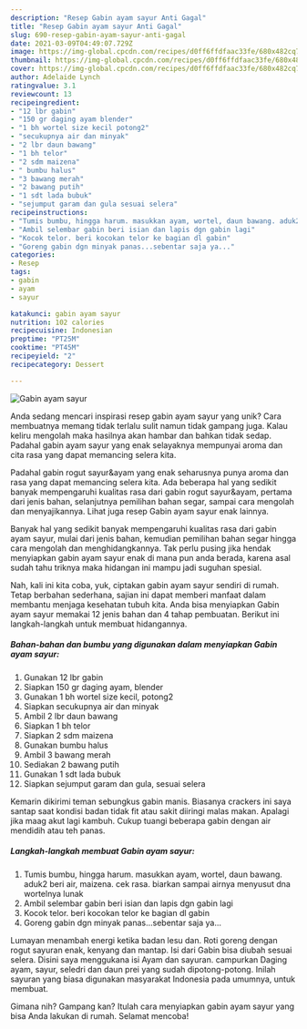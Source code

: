 ```yaml
---
description: "Resep Gabin ayam sayur Anti Gagal"
title: "Resep Gabin ayam sayur Anti Gagal"
slug: 690-resep-gabin-ayam-sayur-anti-gagal
date: 2021-03-09T04:49:07.729Z
image: https://img-global.cpcdn.com/recipes/d0ff6ffdfaac33fe/680x482cq70/gabin-ayam-sayur-foto-resep-utama.jpg
thumbnail: https://img-global.cpcdn.com/recipes/d0ff6ffdfaac33fe/680x482cq70/gabin-ayam-sayur-foto-resep-utama.jpg
cover: https://img-global.cpcdn.com/recipes/d0ff6ffdfaac33fe/680x482cq70/gabin-ayam-sayur-foto-resep-utama.jpg
author: Adelaide Lynch
ratingvalue: 3.1
reviewcount: 13
recipeingredient:
- "12 lbr gabin"
- "150 gr daging ayam blender"
- "1 bh wortel size kecil potong2"
- "secukupnya air dan minyak"
- "2 lbr daun bawang"
- "1 bh telor"
- "2 sdm maizena"
- " bumbu halus"
- "3 bawang merah"
- "2 bawang putih"
- "1 sdt lada bubuk"
- "sejumput garam dan gula sesuai selera"
recipeinstructions:
- "Tumis bumbu, hingga harum. masukkan ayam, wortel, daun bawang. aduk2 beri air, maizena. cek rasa. biarkan sampai airnya menyusut dna wortelnya lunak"
- "Ambil selembar gabin beri isian dan lapis dgn gabin lagi"
- "Kocok telor. beri kocokan telor ke bagian dl gabin"
- "Goreng gabin dgn minyak panas...sebentar saja ya..."
categories:
- Resep
tags:
- gabin
- ayam
- sayur

katakunci: gabin ayam sayur 
nutrition: 102 calories
recipecuisine: Indonesian
preptime: "PT25M"
cooktime: "PT45M"
recipeyield: "2"
recipecategory: Dessert

---
```



![Gabin ayam sayur](https://img-global.cpcdn.com/recipes/d0ff6ffdfaac33fe/680x482cq70/gabin-ayam-sayur-foto-resep-utama.jpg)

Anda sedang mencari inspirasi resep gabin ayam sayur yang unik? Cara membuatnya memang tidak terlalu sulit namun tidak gampang juga. Kalau keliru mengolah maka hasilnya akan hambar dan bahkan tidak sedap. Padahal gabin ayam sayur yang enak selayaknya mempunyai aroma dan cita rasa yang dapat memancing selera kita.

Padahal gabin rogut sayur&amp;ayam yang enak seharusnya punya aroma dan rasa yang dapat memancing selera kita. Ada beberapa hal yang sedikit banyak mempengaruhi kualitas rasa dari gabin rogut sayur&amp;ayam, pertama dari jenis bahan, selanjutnya pemilihan bahan segar, sampai cara mengolah dan menyajikannya. Lihat juga resep Gabin ayam sayur enak lainnya.

Banyak hal yang sedikit banyak mempengaruhi kualitas rasa dari gabin ayam sayur, mulai dari jenis bahan, kemudian pemilihan bahan segar hingga cara mengolah dan menghidangkannya. Tak perlu pusing jika hendak menyiapkan gabin ayam sayur enak di mana pun anda berada, karena asal sudah tahu triknya maka hidangan ini mampu jadi suguhan spesial.


Nah, kali ini kita coba, yuk, ciptakan gabin ayam sayur sendiri di rumah. Tetap berbahan sederhana, sajian ini dapat memberi manfaat dalam membantu menjaga kesehatan tubuh kita. Anda bisa menyiapkan Gabin ayam sayur memakai 12 jenis bahan dan 4 tahap pembuatan. Berikut ini langkah-langkah untuk membuat hidangannya.

<!--inarticleads1-->

##### Bahan-bahan dan bumbu yang digunakan dalam menyiapkan Gabin ayam sayur:

1. Gunakan 12 lbr gabin
1. Siapkan 150 gr daging ayam, blender
1. Gunakan 1 bh wortel size kecil, potong2
1. Siapkan secukupnya air dan minyak
1. Ambil 2 lbr daun bawang
1. Siapkan 1 bh telor
1. Siapkan 2 sdm maizena
1. Gunakan  bumbu halus
1. Ambil 3 bawang merah
1. Sediakan 2 bawang putih
1. Gunakan 1 sdt lada bubuk
1. Siapkan sejumput garam dan gula, sesuai selera


Kemarin dikirimi teman sebungkus gabin manis. Biasanya crackers ini saya santap saat kondisi badan tidak fit atau sakit diiringi malas makan. Apalagi jika maag akut lagi kambuh. Cukup tuangi beberapa gabin dengan air mendidih atau teh panas. 

<!--inarticleads2-->

##### Langkah-langkah membuat Gabin ayam sayur:

1. Tumis bumbu, hingga harum. masukkan ayam, wortel, daun bawang. aduk2 beri air, maizena. cek rasa. biarkan sampai airnya menyusut dna wortelnya lunak
1. Ambil selembar gabin beri isian dan lapis dgn gabin lagi
1. Kocok telor. beri kocokan telor ke bagian dl gabin
1. Goreng gabin dgn minyak panas...sebentar saja ya...


Lumayan menambah energi ketika badan lesu dan. Roti goreng dengan rogut sayuran enak, kenyang dan mantap. Isi dari Gabin bisa diubah sesuai selera. Disini saya menggukana isi Ayam dan sayuran. campurkan Daging ayam, sayur, seledri dan daun prei yang sudah dipotong-potong. Inilah sayuran yang biasa digunakan masyarakat Indonesia pada umumnya, untuk membuat. 

Gimana nih? Gampang kan? Itulah cara menyiapkan gabin ayam sayur yang bisa Anda lakukan di rumah. Selamat mencoba!
